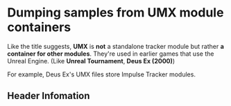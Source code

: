 # Dumping samples from UMX module containers

Like the title suggests, **UMX** is **not** a standalone tracker module but rather **a container for other modules**. They're used in earlier games that use the Unreal Engine. (Like **Unreal Tournament**, **Deus Ex (2000)**)

For example, Deus Ex's UMX files store Impulse Tracker modules.


## Header Infomation
